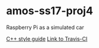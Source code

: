 # amos-ss17-proj4
Raspberry Pi as a simulated car

[C++ style guide](https://google.github.io/styleguide/cppguide.html)
[Link to Travis-CI](https://travis-ci.org/christian-reintges/amos-ss17-proj4)
